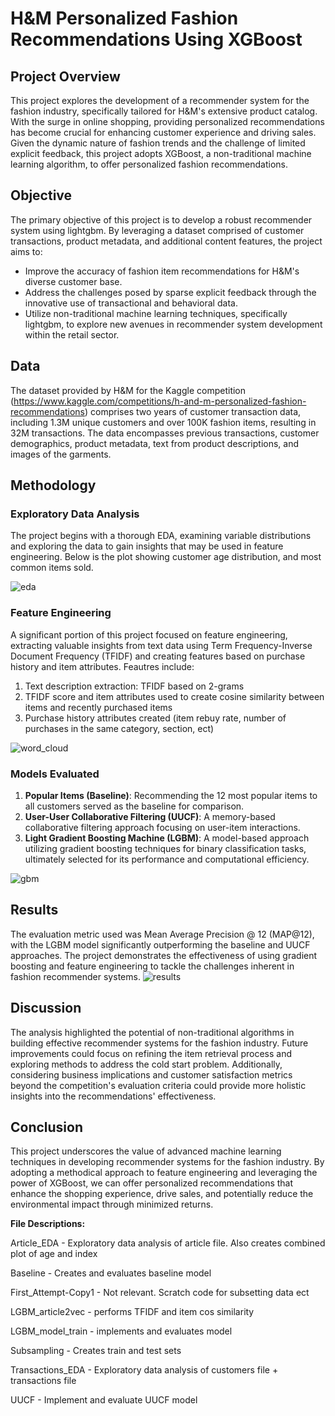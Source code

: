 
# H&M Personalized Fashion Recommendations Using XGBoost

## Project Overview
This project explores the development of a recommender system for the fashion industry, specifically tailored for H&M's extensive product catalog. With the surge in online shopping, providing personalized recommendations has become crucial for enhancing customer experience and driving sales. Given the dynamic nature of fashion trends and the challenge of limited explicit feedback, this project adopts XGBoost, a non-traditional machine learning algorithm, to offer personalized fashion recommendations.

## Objective
The primary objective of this project is to develop a robust recommender system using lightgbm. By leveraging a dataset comprised of customer transactions, product metadata, and additional content features, the project aims to:
- Improve the accuracy of fashion item recommendations for H&M's diverse customer base.
- Address the challenges posed by sparse explicit feedback through the innovative use of transactional and behavioral data.
- Utilize non-traditional machine learning techniques, specifically lightgbm, to explore new avenues in recommender system development within the retail sector.

## Data
The dataset provided by H&M for the Kaggle competition (https://www.kaggle.com/competitions/h-and-m-personalized-fashion-recommendations) comprises two years of customer transaction data, including 1.3M unique customers and over 100K fashion items, resulting in 32M transactions. The data encompasses previous transactions, customer demographics, product metadata, text from product descriptions, and images of the garments.

## Methodology
### Exploratory Data Analysis
The project begins with a thorough EDA, examining variable distributions and exploring the data to gain insights that may be used in feature engineering. Below is the plot showing customer age distribution, and most common items sold.

![eda](https://github.com/bhuebner3/H-M-Kaggle/assets/73898316/a5971c79-8822-45c8-a77a-e88678ed9e07)


### Feature Engineering
A significant portion of this project focused on feature engineering, extracting valuable insights from text data using Term Frequency-Inverse Document Frequency (TFIDF) and creating features based on purchase history and item attributes. 
Feautres include:
1. Text description extraction: TFIDF based on 2-grams
2. TFIDF score and item attributes used to create cosine
similarity between items and recently purchased items
3. Purchase history attributes created (item rebuy rate, number
of purchases in the same category, section, ect)

![word_cloud](https://github.com/bhuebner3/H-M-Kaggle/assets/73898316/ff1906ab-e29a-493b-a4f2-555914d871c7)


### Models Evaluated
1. **Popular Items (Baseline)**: Recommending the 12 most popular items to all customers served as the baseline for comparison.
2. **User-User Collaborative Filtering (UUCF)**: A memory-based collaborative filtering approach focusing on user-item interactions.
3. **Light Gradient Boosting Machine (LGBM)**: A model-based approach utilizing gradient boosting techniques for binary classification tasks, ultimately selected for its performance and computational efficiency.

![gbm](https://github.com/bhuebner3/H-M-Kaggle/assets/73898316/6be906e5-f55b-4ccc-9f1c-587ea0dd5f4a)




## Results
The evaluation metric used was Mean Average Precision @ 12 (MAP@12), with the LGBM model significantly outperforming the baseline and UUCF approaches. The project demonstrates the effectiveness of using gradient boosting and feature engineering to tackle the challenges inherent in fashion recommender systems.
![results](https://github.com/bhuebner3/H-M-Kaggle/assets/73898316/89fa1ee1-323a-4690-a9db-e93f3448380a)



## Discussion
The analysis highlighted the potential of non-traditional algorithms in building effective recommender systems for the fashion industry. Future improvements could focus on refining the item retrieval process and exploring methods to address the cold start problem. Additionally, considering business implications and customer satisfaction metrics beyond the competition's evaluation criteria could provide more holistic insights into the recommendations' effectiveness.

## Conclusion
This project underscores the value of advanced machine learning techniques in developing recommender systems for the fashion industry. By adopting a methodical approach to feature engineering and leveraging the power of XGBoost, we can offer personalized recommendations that enhance the shopping experience, drive sales, and potentially reduce the environmental impact through minimized returns.


**File Descriptions:**

Article_EDA - Exploratory data analysis of article file. Also creates combined plot of age and index

Baseline - Creates and evaluates baseline model

First_Attempt-Copy1 - Not relevant. Scratch code for subsetting data ect

LGBM_article2vec - performs TFIDF and item cos similarity

LGBM_model_train - implements and evaluates model

Subsampling - Creates train and test sets

Transactions_EDA - Exploratory data analysis of customers file + transactions file

UUCF - Implement and evaluate UUCF model
